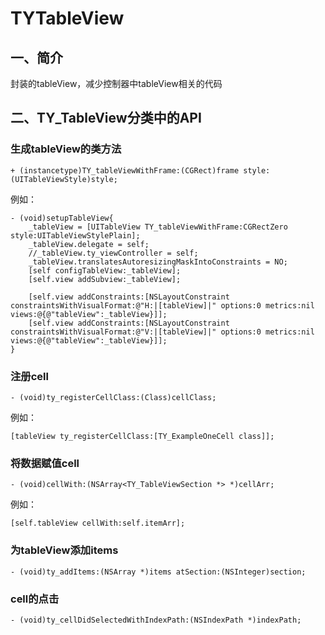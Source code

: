 # TYTableView
## 一、简介
封装的tableView，减少控制器中tableView相关的代码
## 二、TY_TableView分类中的API

### 生成tableView的类方法

```
+ (instancetype)TY_tableViewWithFrame:(CGRect)frame style:(UITableViewStyle)style;
```
例如：

```
- (void)setupTableView{
    _tableView = [UITableView TY_tableViewWithFrame:CGRectZero style:UITableViewStylePlain];
    _tableView.delegate = self;
    //_tableView.ty_viewController = self;
    _tableView.translatesAutoresizingMaskIntoConstraints = NO;
    [self configTableView:_tableView];
    [self.view addSubview:_tableView];
    
    [self.view addConstraints:[NSLayoutConstraint constraintsWithVisualFormat:@"H:|[tableView]|" options:0 metrics:nil views:@{@"tableView":_tableView}]];
    [self.view addConstraints:[NSLayoutConstraint constraintsWithVisualFormat:@"V:|[tableView]|" options:0 metrics:nil views:@{@"tableView":_tableView}]];
}
```

### 注册cell

```
- (void)ty_registerCellClass:(Class)cellClass;
```

例如：

```
[tableView ty_registerCellClass:[TY_ExampleOneCell class]];
```

### 将数据赋值cell

```
- (void)cellWith:(NSArray<TY_TableViewSection *> *)cellArr;
```

例如：

```
[self.tableView cellWith:self.itemArr];
```

### 为tableView添加items

```
- (void)ty_addItems:(NSArray *)items atSection:(NSInteger)section;
```

### cell的点击

```
- (void)ty_cellDidSelectedWithIndexPath:(NSIndexPath *)indexPath;
```


